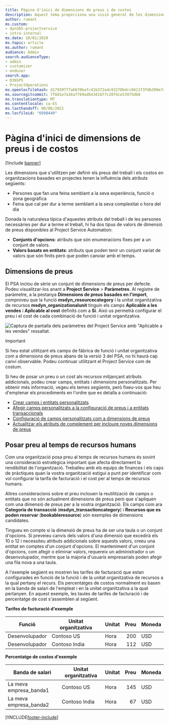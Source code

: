 ```yaml
---
title: Pàgina d'inici de dimensions de preus i de costos
description: Aquest tema proporciona una visió general de les dimensions de preus.
author: rumant
ms.custom:
- dyn365-projectservice
- intro-internal
ms.date: 10/01/2020
ms.topic: article
ms.author: rumant
audience: Admin
search.audienceType:
- admin
- customizer
- enduser
search.app:
- D365PS
- ProjectOperations
ms.openlocfilehash: d17939777a6670bafc41b372adc922f8bdcc0411f3fdb399e7c9ab01eca87dd0
ms.sourcegitcommit: 7f8d1e7a16af769adb43d1877c28fdce53975db8
ms.translationtype: MT
ms.contentlocale: ca-ES
ms.lasthandoff: 08/06/2021
ms.locfileid: "6998449"
---
```

# <a name="pricing-and-costing-dimensions-home-page"></a>Pàgina d'inici de dimensions de preus i de costos

[!include [banner](../includes/psa-now-project-operations.md)]

Les dimensions que s'utilitzen per definir els preus del treball i els costos en organitzacions basades en projectes tenen la influència dels atributs següents:

- Persones que fan una feina semblant a la seva experiència, funció o zona geogràfica
- Feina que cal per dur a terme semblant a la seva complexitat o hora del dia

Donada la naturalesa típica d'aquestes atributs del treball i de les persones necessàries per dur a terme el treball, hi ha dos tipus de valors de dimensió de preus disponibles al Project Service Automation: 

- **Conjunts d'opcions**: atributs que són enumeracions fixes per a un conjunt de valors.
- **Valors basats en entitats**: atributs que poden tenir un conjunt variat de valors que són finits però que poden canviar amb el temps.

## <a name="pricing-dimensions"></a>Dimensions de preus

El PSA inclou de sèrie un conjunt de dimensions de preus per defecte. Podeu visualitzar-los anant a **Project Service** > **Paràmetres**. Al registre de paràmetre, a la pestanya **Dimensions de preus basades en l'import**, comproveu que la funció **msdyn_resourcecategory** i la unitat organitzativa de recursos **msdyn_organizationalunit** tinguin els camps **Aplicable a les vendes** i **Aplicable al cost** definits com a **Sí**. Això us permetrà configurar el preu i el cost de cada combinació de funció i unitat organitzativa.

![Captura de pantalla dels paràmetres del Project Service amb "Aplicable a les vendes" ressaltat.](media/PS-OOB-parameters.png)

> [!IMPORTANT]
> Si heu estat utilitzant els camps de fàbrica de funció i unitat organitzativa com a dimensions de preus abans de la versió 3 del PSA, no hi haurà cap canvi observable. Podeu continuar utilitzant el Project Service com de costum. 

Si heu de posar un preu o un cost als recursos mitjançant atributs addicionals, podeu crear camps, entitats i dimensions personalitzats. Per obtenir més informació, vegeu els temes següents, però fixeu-vos que heu d'emplenar els procediments en l'ordre que es detalla a continuació:

- [Crear camps i entitats personalitzats](create-custom-fields-entities.md)
- [Afegir camps personalitzats a la configuració de preus i a entitats transaccionals](field-references.md)
- [Configuració de camps personalitzats com a dimensions de preus](set-up-pricing-dimensions.md)
- [Actualitzar els atributs de complement per incloure noves dimensions de preus](update-plug-in-attributes.md)

## <a name="pricing-human-resource-time"></a>Posar preu al temps de recursos humans
Com una organització posa preu al temps de recursos humans és sovint una consideració estratègica important que afecta directament la rendibilitat de l'organització. Treballeu amb els equips de finances i els caps de pràctiques quan la vostra organització estigui a punt per identificar com vol configurar la tarifa de facturació i el cost per al temps de recursos humans.

Altres consideracions sobre el preu inclouen la reutilització de camps o entitats que no són actualment dimensions de preus però que s'apliquen com una dimensió de preus per a la vostra organització. Els camps com ara **Categoria de transacció** (**msdyn_transactioncategory**) i **Recursos que es poden reservar** (**bookableresource**) són exemples de dimensions candidates. 

Tingueu en compte si la dimensió de preus ha de ser una taula o un conjunt d'opcions. Si preveieu canvis dels valors d'una dimensió que excedirà els 10 o 12 i necessiteu atributs addicionals sobre aquests valors, creeu una entitat en comptes d'un conjunt d'opcions. El manteniment d'un conjunt d'opcions, com afegir o eliminar valors, requereix un administrador o un desenvolupador, mentre que la majoria d'usuaris empresarials poden afegir una fila nova a una taula.

A l'exemple següent es mostren les tarifes de facturació que estan configurades en funció de la funció i de la unitat organitzativa de recursos a la qual pertany el recurs. Els percentatges de costos normalment es basen en la banda de salari de l'empleat i en la unitat organitzativa a la qual pertanyen. En aquest exemple, les taules de tarifes de facturació i de percentatge de cost s'assemblen al següent.

**Tarifes de facturació d'exemple**

| Funció        | Unitat organitzativa    |Unitat      |Preu      |Moneda  |
| ------------|-------------|----------|----------:|----------|
| Desenvolupador   | Contoso US  |Hora | 200|USD     |
| Desenvolupador   | Contoso India |Hora|   112|USD     |


**Percentatge de costos d'exemple**

| Banda de salari     | Unitat organitzativa    |Unitat      |Preu      |Moneda  |
| ----------------|-------------|----------|----------:|----------|
| La meva empresa_banda1 | Contoso US  |Hora | 145|USD     |
| La meva empresa_banda2 | Contoso India |Hora|   67|USD     |


[!INCLUDE[footer-include](../includes/footer-banner.md)]